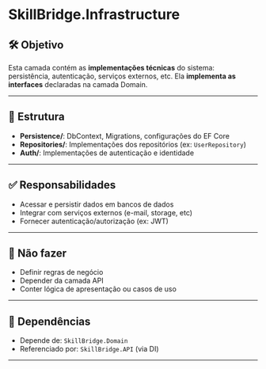 # SkillBridge.Infrastructure

## 🛠️ Objetivo
Esta camada contém as **implementações técnicas** do sistema: persistência, autenticação, serviços externos, etc. Ela **implementa as interfaces** declaradas na camada Domain.

---

## 📁 Estrutura

- **Persistence/**: DbContext, Migrations, configurações do EF Core
- **Repositories/**: Implementações dos repositórios (ex: `UserRepository`)
- **Auth/**: Implementações de autenticação e identidade

---

## ✅ Responsabilidades

- Acessar e persistir dados em bancos de dados
- Integrar com serviços externos (e-mail, storage, etc)
- Fornecer autenticação/autorização (ex: JWT)

---

## 🚫 Não fazer

- Definir regras de negócio
- Depender da camada API
- Conter lógica de apresentação ou casos de uso

---

## 🔁 Dependências

- Depende de: `SkillBridge.Domain`
- Referenciado por: `SkillBridge.API` (via DI)

---
